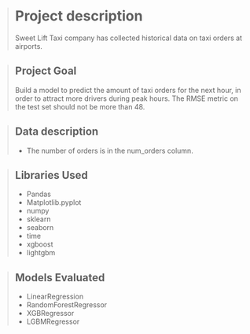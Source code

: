 ># Project description
>Sweet Lift Taxi company has collected historical data on taxi orders at airports. 

>## Project Goal
>Build a model to predict the amount of taxi orders for the next hour, in order to attract more drivers during peak hours.
>The RMSE metric on the test set should not be more than 48.

>## Data description
>* The number of orders is in the num_orders column.

>##  Libraries Used
> * Pandas
> * Matplotlib.pyplot
> * numpy
> * sklearn
> * seaborn
> * time
> * xgboost
> * lightgbm

>##  Models Evaluated
> * LinearRegression
> * RandomForestRegressor
> * XGBRegressor
> * LGBMRegressor
